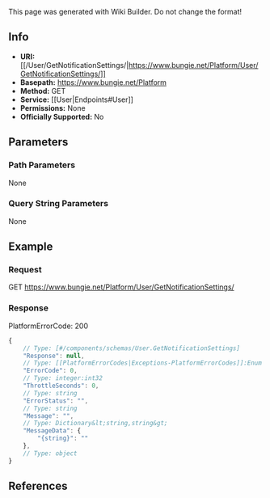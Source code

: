 <span class="wiki-builder">This page was generated with Wiki Builder. Do not change the format!</span>

## Info


* **URI:** [[/User/GetNotificationSettings/|https://www.bungie.net/Platform/User/GetNotificationSettings/]]
* **Basepath:** https://www.bungie.net/Platform
* **Method:** GET
* **Service:** [[User|Endpoints#User]]
* **Permissions:** None
* **Officially Supported:** No

## Parameters
### Path Parameters
None

### Query String Parameters
None

## Example
### Request
GET https://www.bungie.net/Platform/User/GetNotificationSettings/

### Response
PlatformErrorCode: 200
```javascript
{
    // Type: [#/components/schemas/User.GetNotificationSettings]
    "Response": null,
    // Type: [[PlatformErrorCodes|Exceptions-PlatformErrorCodes]]:Enum
    "ErrorCode": 0,
    // Type: integer:int32
    "ThrottleSeconds": 0,
    // Type: string
    "ErrorStatus": "",
    // Type: string
    "Message": "",
    // Type: Dictionary&lt;string,string&gt;
    "MessageData": {
        "{string}": ""
    },
    // Type: object
}

```

## References
